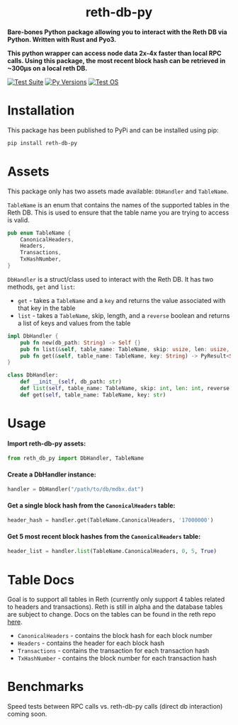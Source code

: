 # <h1 align="center">reth-db-py</h1>

**Bare-bones Python package allowing you to interact with the Reth DB via Python. Written with Rust and Pyo3.**

**This python wrapper can access node data 2x-4x faster than local RPC calls.  Using this package, the most recent
block hash can be retrieved in ~300μs on a local reth DB.**

[![Test Suite](https://github.com/gibz104/reth-db-py/actions/workflows/CI.yml/badge.svg)](https://github.com/gibz104/reth-db-py/actions/workflows/CI.yml)
[![Py Versions](https://img.shields.io/badge/python-3.7_|_3.8_|_3.9_|_3.10-blue.svg)](https://www.python.org/downloads/)
[![Test OS](https://img.shields.io/badge/tested_on-ubuntu_|_mac_os-blue.svg)](https://github.com/gibz104/google-sheets-writer/actions/workflows/tests.yaml)

# Installation
This package has been published to PyPi and can be installed using pip:
```bash
pip install reth-db-py
````



# Assets
This package only has two assets made available: `DbHandler` and `TableName`.  

`TableName` is an enum that contains the names of the supported tables in the Reth DB.  This is used to ensure that the table name you are trying to access is valid.

```rust
pub enum TableName {
    CanonicalHeaders,
    Headers,
    Transactions,
    TxHashNumber,
}
```

`DbHandler` is a struct/class used to interact with the Reth DB.  It has two methods, `get` and `list`:
* `get` - takes a `TableName` and a `key` and returns the value associated with that key in the table
* `list` - takes a `TableName`, skip, length, and a `reverse` boolean and returns a list of keys and values from the table

```rust
impl DbHandler {
    pub fn new(db_path: String) -> Self {}
    pub fn list(&self, table_name: TableName, skip: usize, len: usize, reverse: bool) -> PyResult<Vec<(String, String)>> {}
    pub fn get(&self, table_name: TableName, key: String) -> PyResult<String> {}
}
```

```python
class DbHandler:
    def __init__(self, db_path: str)
    def list(self, table_name: TableName, skip: int, len: int, reverse: bool)
    def get(self, table_name: TableName, key: str)
```




# Usage
#### Import reth-db-py assets:
```python
from reth_db_py import DbHandler, TableName
```

#### Create a DbHandler instance:
```python
handler = DbHandler("/path/to/db/mdbx.dat")
```

#### Get a single block hash from the `CanonicalHeaders` table:
```python
header_hash = handler.get(TableName.CanonicalHeaders, '17000000')
```

#### Get 5 most recent block hashes from the `CanonicalHeaders` table:
```python
header_list = handler.list(TableName.CanonicalHeaders, 0, 5, True)
```




# Table Docs
Goal is to support all tables in Reth (currently only support 4 tables related to headers and transactions).  Reth is 
still in alpha and the database tables are subject to change. Docs on the tables can be found in the reth repo 
[here](https://github.com/paradigmxyz/reth/blob/main/docs/design/database.md).

* `CanonicalHeaders` - contains the block hash for each block number
* `Headers` - contains the header for each block hash
* `Transactions` - contains the transaction for each transaction hash
* `TxHashNumber` - contains the block number for each transaction hash




# Benchmarks
Speed tests between RPC calls vs. reth-db-py calls (direct db interaction) coming soon.
